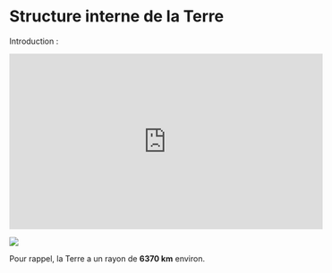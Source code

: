 # Structure interne de la Terre


Introduction : 

<iframe width="560" height="315" src="https://www.youtube.com/embed/muWrmfXpivY" frameborder="0" allow="accelerometer; autoplay; clipboard-write; encrypted-media; gyroscope; picture-in-picture" allowfullscreen></iframe>

![](http://www2.ggl.ulaval.ca/personnel/bourque/s1/1.6B.jpg)



Pour rappel, la Terre a un rayon de **6370 km** environ. 